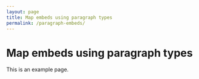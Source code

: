 ```yaml
---
layout: page
title: Map embeds using paragraph types
permalink: /paragraph-embeds/
---
```


# Map embeds using paragraph types
This is an example page.
